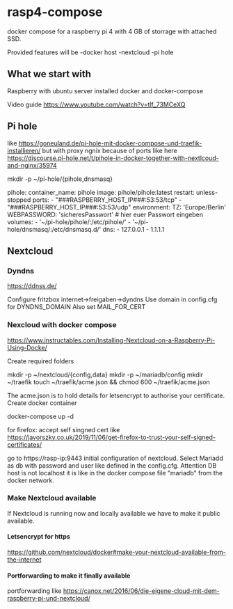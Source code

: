 # rasp4-compose
docker compose for a raspberry pi 4 with 4 GB of storrage with attached SSD.

Provided features will be
-docker host
-nextcloud
-pi hole

## What we start with

Raspberry with ubuntu server installed docker and docker-compose

Video guide https://www.youtube.com/watch?v=tlf_73MCeXQ

## Pi hole

like https://goneuland.de/pi-hole-mit-docker-compose-und-traefik-installieren/
but with proxy ngnix because of ports like here https://discourse.pi-hole.net/t/pihole-in-docker-together-with-nextlcoud-and-nginx/35974

mkdir -p ~/pi-hole/{pihole,dnsmasq}

pihole:
  container_name: pihole
  image: pihole/pihole:latest
  restart: unless-stopped
  ports:
    - "###RASPBERRY_HOST_IP###:53:53/tcp"
    - "###RASPBERRY_HOST_IP###:53:53/udp"
  environment:
    TZ: 'Europe/Berlin'
    WEBPASSWORD: 'sicheresPasswort'  # hier euer Passwort eingeben
  volumes:
     - '~/pi-hole/pihole/:/etc/pihole/'
     - '~/pi-hole/dnsmasq/:/etc/dnsmasq.d/'
  dns:
    - 127.0.0.1
    - 1.1.1.1


## Nextcloud

### Dyndns
https://ddnss.de/

Configure fritzbox internet->freigaben->dyndns
Use domain in config.cfg
for
DYNDNS_DOMAIN
Also set
MAIL_FOR_CERT

### Nexcloud with docker compose

https://www.instructables.com/Installing-Nextcloud-on-a-Raspberry-Pi-Using-Docke/

Create required folders

mkdir -p ~/nextcloud/{config,data}
mkdir -p ~/mariadb/config
mkdir ~/traefik
touch ~/traefik/acme.json && chmod 600 ~/traefik/acme.json

The acme.json is to hold details for letsencrypt to authorise your certificate.
Create docker container


docker-compose up -d


for firefox: accept self singned cert like https://javorszky.co.uk/2019/11/06/get-firefox-to-trust-your-self-signed-certificates/

go to https://rasp-ip:9443
initial configuration of nextcloud. Select Mariadd as db with password and user
like defined in the config.cfg. Attention DB host is not localhost it is like in
the docker compose file "mariadb" from the docker network.


### Make Nextcloud available

If Nextcloud is running now and locally available we have to make it public
available.

#### Letsencrypt for https

https://github.com/nextcloud/docker#make-your-nextcloud-available-from-the-internet

#### Portforwarding to make it finally available
portforwarding like https://canox.net/2016/06/die-eigene-cloud-mit-dem-raspberry-pi-und-nextcloud/
